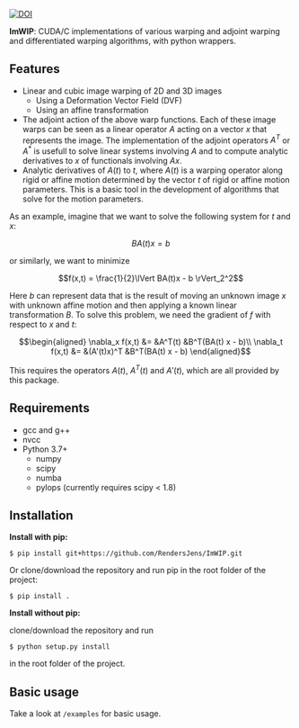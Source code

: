 [![DOI](https://zenodo.org/badge/452688446.svg)](https://zenodo.org/badge/latestdoi/452688446)


**ImWIP**: CUDA/C implementations of various warping and adjoint warping and differentiated warping algorithms, with python wrappers.

Features
------------

* Linear and cubic image warping of 2D and 3D images
  * Using a Deformation Vector Field (DVF)
  * Using an affine transformation
* The adjoint action of the above warp functions. Each of these image warps can be seen as a linear operator $`A`$ acting on a vector $`x`$ that represents the image. The implementation of the adjoint operators $`A^T`$ or $`A^*`$ is usefull to solve linear systems involving $`A`$ and to compute analytic derivatives to $`x`$ of functionals involving $`Ax`$.
* Analytic derivatives of $`A(t)`$ to $`t`$, where $`A(t)`$ is a warping operator along rigid or affine motion determined by the vector $`t`$ of rigid or affine motion parameters. This is a basic tool in the development of algorithms that solve for the motion parameters.

As an example, imagine that we want to solve the following system for $`t`$ and $`x`$:
```math
BA(t)x = b
```
or similarly, we want to minimize
```math
f(x,t) = \frac{1}{2}\lVert BA(t)x - b \rVert_2^2
```
Here $`b`$ can represent data that is the result of moving an unknown image $`x`$ with unknown affine motion and then applying a known linear transformation $`B`$. To solve this problem, we need the gradient of $`f`$ with respect to $`x`$ and $`t`$:
```math
\begin{aligned}
\nabla_x f(x,t) &= &A^T(t) &B^T(BA(t) x - b)\\
\nabla_t f(x,t) &= &(A'(t)x)^T &B^T(BA(t) x - b)
\end{aligned}
```
This requires the operators $`A(t)`$, $`A^T(t)`$ and $`A'(t)`$, which are all provided by this package.

Requirements
------------
* gcc and g++
* nvcc
* Python 3.7+
    * numpy
    * scipy
    * numba
    * pylops (currently requires scipy < 1.8)

Installation
------------
**Install with pip:**

`$ pip install git+https://github.com/RendersJens/ImWIP.git`


Or clone/download the repository and run pip in the root folder of the project:

`$ pip install .`

**Install without pip:**

clone/download the repository and run

`$ python setup.py install`

in the root folder of the project.

Basic usage
-----------
Take a look at `/examples` for basic usage.
